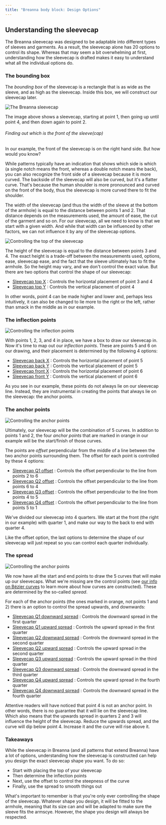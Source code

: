 ```yaml
---
title: "Breanna body block: Design Options"
---
```


<DesignOptions design='breanna' />

## Understanding the sleevecap

The Breanna sleevecap was designed to be adaptable into different types of sleeves and garments.
As a result, the sleevecap alone has 20 options to control its shape.
Whereas that may seem a bit overwhelming at first, understanding how the
sleevecap is drafted makes it easy to understand what all the individual options do.

### The bounding box

The _bounding box_ of the sleevecap is a rectangle that is as wide as the sleeve, and
as high as the sleevecap. Inside this box, we will construct our sleevecap later.

![The Breanna sleevecap](sleevecap.svg)

The image above shows a sleevecap, starting at point 1, then going up until point 4,
and then down again to point 2.

<Note>

###### Finding out which is the front of the sleeve(cap)

In our example, the front of the sleevecap is on the right hand side. But how would you know?

While patterns typically have an indication that shows which side is which (a single notch
means the front, whereas a double notch means the back), you can also
recognize the front side of a sleevecap because it is more curved. The backside of the
sleevecap will also be curved, but it's a flatter curve. That's because the human shoulder
is more pronounced and curved on the front of the body, thus the sleevecap is more curved
there to fit the shoulder.

</Note>

The width of the sleevecap (and thus the width of the sleeve at the bottom of the armhole)
is equal to the distance between points 1 and 2. That distance depends on the measurements
used, the amount of ease, the cut of the garment and so on. For our sleevecap, all we
need to know is that we start with a given width. And while that width can be influenced by
other factors, we can not influence it by any of the sleevecap options.

![Controlling the top of the sleevecap](sleevecaptop.svg)

The height of the sleevecap is equal to the distance between points 3 and 4. The exact height
is a trade-off between the measurements used, options, ease, sleevecap ease, and the fact
that the sleeve ultimately has to fit the armhole. So the height may vary, and we don't control
the exact value. But there are two options that control the shape of our sleevecap:

- [Sleevecap top X](/docs/designs/breanna/options/sleevecaptopfactorx/) : Controls the horizontal placement of point 3 and 4
- [Sleevecap top Y](/docs/designs/breanna/options/sleevecaptopfactory/) : Controls the vertical placement of point 4

In other words, point 4 can be made higher and lower and, perhaps less intuitively, it can also
be changed to lie more to the right or the left, rather than smack in the middle as in our example.

### The inflection points

![Controlling the inflection points](sleevecapinflection.svg)

With points 1, 2, 3, and 4 in place, we have a box to draw our sleevecap in. Now it's time to
map out our _inflection points_. These are points 5 and 6 on our drawing, and their placement
is determined by the following 4 options:

- [Sleevecap back X](/docs/designs/breanna/options/sleevecapbackfactorx) : Controls the horizontal placement of point 5
- [Sleevecap back Y](/docs/designs/breanna/options/sleevecapbackfactory) : Controls the vertical placement of point 5
- [Sleevecap front X](/docs/designs/breanna/options/sleevecapbackfactorx) : Controls the horizontal placement of point 6
- [Sleevecap front Y](/docs/designs/breanna/options/sleevecapbackfactory) : Controls the vertical placement of point 6

<Note>

As you see in our example, these points do not always lie on our sleevecap line. Instead, they
are instrumental in creating the points that always lie on the sleevecap: the anchor points.

</Note>

### The anchor points

![Controlling the anchor points](sleevecapanchor.svg)

Ultimately, our sleevecap will be the combination of 5 curves. In addition to points 1 and 2,
the four _anchor points_ that are marked in orange in our example will be the start/finish of
those curves.

The points are _offset_ perpendicular from the middle of a line between the two anchor points
surrounding them. The offset for each point is controlled by these 4 options:

- [Sleevecap Q1 offset](/docs/designs/breanna/options/sleevecapq1offset) : Controls the offset perpendicular to the line from points 2 to 6
- [Sleevecap Q2 offset](/docs/designs/breanna/options/sleevecapq2offset) : Controls the offset perpendicular to the line from points 6 to 4
- [Sleevecap Q3 offset](/docs/designs/breanna/options/sleevecapq3offset) : Controls the offset perpendicular to the line from points 4 to 5
- [Sleevecap Q4 offset](/docs/designs/breanna/options/sleevecapq3offset) : Controls the offset perpendicular to the line from points 5 to 1

<Note>

We've divided our sleevecap into 4 quarters. We start at the front (the right in our example)
with quarter 1, and make our way to the back to end with quarter 4.

Like the offset option, the last options to determine the shape of our sleevecap will just repeat so you can
control each quarter individually.

</Note>

### The spread

![Controlling the anchor points](sleevecapspread.svg)

We now have all the start and end points to draw the 5 curves that will make up our sleevecaps.
What we're missing are the control points
(see [our info on Bézier curves](https://freesewing.dev/concepts/beziercurves) to learn more
about how curves are constructed). These are determined by the so-called _spread_.

For each of the anchor points (the ones marked in orange, not points 1 and 2) there is an option
to control the spread upwards, and downwards:

- [Sleevecap Q1 downward spread](/docs/designs/breanna/options/sleevecapq1spread1) : Controls the downward spread in the first quarter
- [Sleevecap Q1 upward spread](/docs/designs/breanna/options/sleevecapq1spread2) : Controls the upward spread in the first quarter
- [Sleevecap Q2 downward spread](/docs/designs/breanna/options/sleevecapq2spread1) : Controls the downward spread in the second quarter
- [Sleevecap Q2 upward spread](/docs/designs/breanna/options/sleevecapq2spread2) : Controls the upward spread in the second quarter
- [Sleevecap Q3 upward spread](/docs/designs/breanna/options/sleevecapq3spread1) : Controls the upward spread in the third quarter
- [Sleevecap Q3 downward spread](/docs/designs/breanna/options/sleevecapq3spread2) : Controls the downward spread in the third quarter
- [Sleevecap Q4 upward spread](/docs/designs/breanna/options/sleevecapq4spread1) : Controls the upward spread in the fourth quarter
- [Sleevecap Q4 downward spread](/docs/designs/breanna/options/sleevecapq4spread2) : Controls the downward spread in the fourth quarter

<Note>

Attentive readers will have noticed that point 4 is not an anchor point. In other words, there is no guarantee
that it will lie on the sleevecap line. Which also means that the upwards spread in quarters 2 and 3 will influence
the height of the sleevecap. Reduce the upwards spread, and the curve will dip below point 4. Increase it and
the curve will rise above it.

</Note>

### Takeaways

While the sleevecap in Breanna (and all patterns that extend Breanna) have a lot of options, understanding how the
sleevecap is constructed can help you design the exact sleevecap shape you want. To do so:

- Start with placing the top of your sleevecap
- Then determine the inflection points
- Next, use the offset to control the steepness of the curve
- Finally, use the spread to smooth things out

What's important to remember is that you're only ever controlling the shape of the sleevecap.
Whatever shape you design, it will be fitted to the armhole, meaning that its size can and will be adapted
to make sure the sleeve fits the armscye. However, the shape you design will always be respected.
